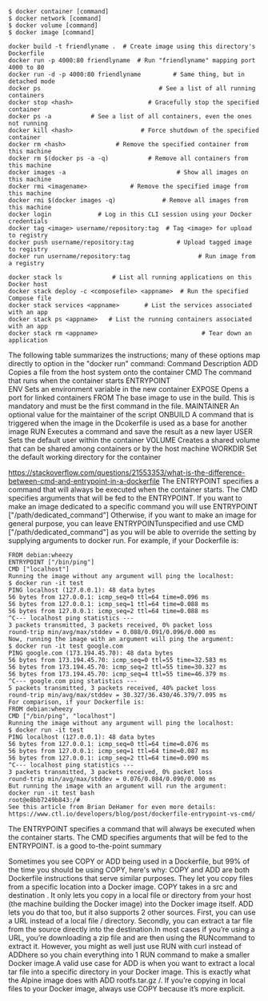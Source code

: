 ```
$ docker container [command]
$ docker network [command]
$ docker volume [command]
$ docker image [command]

docker build -t friendlyname .  # Create image using this directory's Dockerfile
docker run -p 4000:80 friendlyname  # Run "friendlyname" mapping port 4000 to 80
docker run -d -p 4000:80 friendlyname         # Same thing, but in detached mode
docker ps                                 # See a list of all running containers
docker stop <hash>                     # Gracefully stop the specified container
docker ps -a           # See a list of all containers, even the ones not running
docker kill <hash>                   # Force shutdown of the specified container
docker rm <hash>              # Remove the specified container from this machine
docker rm $(docker ps -a -q)           # Remove all containers from this machine
docker images -a                               # Show all images on this machine
docker rmi <imagename>            # Remove the specified image from this machine
docker rmi $(docker images -q)             # Remove all images from this machine
docker login             # Log in this CLI session using your Docker credentials
docker tag <image> username/repository:tag  # Tag <image> for upload to registry
docker push username/repository:tag            # Upload tagged image to registry
docker run username/repository:tag                   # Run image from a registry

docker stack ls              # List all running applications on this Docker host
docker stack deploy -c <composefile> <appname>  # Run the specified Compose file
docker stack services <appname>       # List the services associated with an app
docker stack ps <appname>   # List the running containers associated with an app
docker stack rm <appname>                             # Tear down an application
```
The following table summarizes the instructions; many of these options map 
directly to option in the "docker run" command:
Command	Description
ADD	Copies a file from the host system onto the container
CMD	The command that runs when the container starts
ENTRYPOINT	
ENV	Sets an environment variable in the new container
EXPOSE	Opens a port for linked containers
FROM	The base image to use in the build. This is mandatory and must be the first command in the file.
MAINTAINER	An optional value for the maintainer of the script
ONBUILD	A command that is triggered when the image in the Dcokerfile is used as a base for another image
RUN	Executes a command and save the result as a new layer
USER	Sets the default user within the container
VOLUME	Creates a shared volume that can be shared among containers or by the host machine
WORKDIR	Set the default working directory for the container

https://stackoverflow.com/questions/21553353/what-is-the-difference-between-cmd-and-entrypoint-in-a-dockerfile
The ENTRYPOINT specifies a command that will always be executed when the container starts.
The CMD specifies arguments that will be fed to the ENTRYPOINT.
If you want to make an image dedicated to a specific command you will use ENTRYPOINT ["/path/dedicated_command"]
Otherwise, if you want to make an image for general purpose, you can leave 
ENTRYPOINTunspecified and use CMD ["/path/dedicated_command"] as you will be able to override
the setting by supplying arguments to docker run.
For example, if your Dockerfile is:
```
FROM debian:wheezy
ENTRYPOINT ["/bin/ping"]
CMD ["localhost"]
Running the image without any argument will ping the localhost:
$ docker run -it test
PING localhost (127.0.0.1): 48 data bytes
56 bytes from 127.0.0.1: icmp_seq=0 ttl=64 time=0.096 ms
56 bytes from 127.0.0.1: icmp_seq=1 ttl=64 time=0.088 ms
56 bytes from 127.0.0.1: icmp_seq=2 ttl=64 time=0.088 ms
^C--- localhost ping statistics ---
3 packets transmitted, 3 packets received, 0% packet loss
round-trip min/avg/max/stddev = 0.088/0.091/0.096/0.000 ms
Now, running the image with an argument will ping the argument:
$ docker run -it test google.com
PING google.com (173.194.45.70): 48 data bytes
56 bytes from 173.194.45.70: icmp_seq=0 ttl=55 time=32.583 ms
56 bytes from 173.194.45.70: icmp_seq=2 ttl=55 time=30.327 ms
56 bytes from 173.194.45.70: icmp_seq=4 ttl=55 time=46.379 ms
^C--- google.com ping statistics ---
5 packets transmitted, 3 packets received, 40% packet loss
round-trip min/avg/max/stddev = 30.327/36.430/46.379/7.095 ms
For comparison, if your Dockerfile is:
FROM debian:wheezy
CMD ["/bin/ping", "localhost"]
Running the image without any argument will ping the localhost:
$ docker run -it test
PING localhost (127.0.0.1): 48 data bytes
56 bytes from 127.0.0.1: icmp_seq=0 ttl=64 time=0.076 ms
56 bytes from 127.0.0.1: icmp_seq=1 ttl=64 time=0.087 ms
56 bytes from 127.0.0.1: icmp_seq=2 ttl=64 time=0.090 ms
^C--- localhost ping statistics ---
3 packets transmitted, 3 packets received, 0% packet loss
round-trip min/avg/max/stddev = 0.076/0.084/0.090/0.000 ms
But running the image with an argument will run the argument:
docker run -it test bash
root@e8bb7249b843:/#
See this article from Brian DeHamer for even more details:
https://www.ctl.io/developers/blog/post/dockerfile-entrypoint-vs-cmd/

```

The ENTRYPOINT specifies a command that will always be executed when the container starts. 
The CMD specifies arguments that will be fed to the ENTRYPOINT. is a good to-the-point summary

Sometimes you see COPY or ADD being used in a Dockerfile, but 99% of the 
time you should be using COPY, here's why: COPY and ADD are both Dockerfile 
instructions that serve similar purposes. They let you copy files from 
a specific location into a Docker image. COPY takes in a src and destination
. It only lets you copy in a local file or directory from your host (the 
machine building the Docker image) into the Docker image itself. ADD lets 
you do that too, but it also supports 2 other sources. First, you can use
a URL instead of a local file / directory. Secondly, you can extract a 
tar file from the source directly into the destination.In most cases if 
you’re using a URL, you’re downloading a zip file and are then using the
RUNcommand to extract it. However, you might as well just use RUN with 
curl instead of ADDhere so you chain everything into 1 RUN command to
make a smaller Docker image.A valid use case for ADD is when you want 
to extract a local tar file into a specific directory in your Docker image. 
This is exactly what the Alpine image does with ADD rootfs.tar.gz /.
If you’re copying in local files to your Docker image, always 
use COPY because it’s more explicit.


